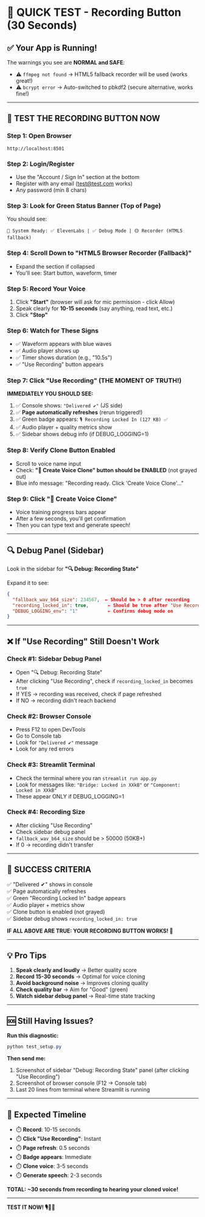 # 🎯 QUICK TEST - Recording Button (30 Seconds)

## ✅ Your App is Running!

The warnings you see are **NORMAL and SAFE**:
- ⚠️ `ffmpeg not found` → HTML5 fallback recorder will be used (works great!)
- ⚠️ `bcrypt error` → Auto-switched to pbkdf2 (secure alternative, works fine!)

---

## 🚀 TEST THE RECORDING BUTTON NOW

### Step 1: Open Browser
```
http://localhost:8501
```

### Step 2: Login/Register
- Use the "Account / Sign In" section at the bottom
- Register with any email (test@test.com works)
- Any password (min 8 chars)

### Step 3: Look for Green Status Banner (Top of Page)
You should see:
```
🚀 System Ready: ✅ ElevenLabs | ✅ Debug Mode | 🟡 Recorder (HTML5 fallback)
```

### Step 4: Scroll Down to "HTML5 Browser Recorder (Fallback)"
- Expand the section if collapsed
- You'll see: Start button, waveform, timer

### Step 5: Record Your Voice
1. Click **"Start"** (browser will ask for mic permission - click Allow)
2. Speak clearly for **10-15 seconds** (say anything, read text, etc.)
3. Click **"Stop"**

### Step 6: Watch for These Signs
- ✅ Waveform appears with blue waves
- ✅ Audio player shows up
- ✅ Timer shows duration (e.g., "10.5s")
- ✅ "Use Recording" button appears

### Step 7: Click "Use Recording" (THE MOMENT OF TRUTH!)
**IMMEDIATELY YOU SHOULD SEE:**
1. ✅ Console shows: `"Delivered ✔"` (JS side)
2. ✅ **Page automatically refreshes** (rerun triggered!)
3. ✅ Green badge appears: `🎙️ Recording Locked In (127 KB) ✅`
4. ✅ Audio player + quality metrics show
5. ✅ Sidebar shows debug info (if DEBUG_LOGGING=1)

### Step 8: Verify Clone Button Enabled
- Scroll to voice name input
- Check: **"🚀 Create Voice Clone" button should be ENABLED** (not grayed out)
- Blue info message: "Recording ready. Click 'Create Voice Clone'..."

### Step 9: Click "🚀 Create Voice Clone"
- Voice training progress bars appear
- After a few seconds, you'll get confirmation
- Then you can type text and generate speech!

---

## 🔍 Debug Panel (Sidebar)

Look in the sidebar for **"🔍 Debug: Recording State"**

Expand it to see:
```json
{
  "fallback_wav_b64_size": 234567,  ← Should be > 0 after recording
  "recording_locked_in": true,       ← Should be true after "Use Recording"
  "DEBUG_LOGGING_env": "1"           ← Confirms debug mode on
}
```

---

## ❌ If "Use Recording" Still Doesn't Work

### Check #1: Sidebar Debug Panel
- Open "🔍 Debug: Recording State"
- After clicking "Use Recording", check if `recording_locked_in` becomes `true`
- If YES → recording was received, check if page refreshed
- If NO → recording didn't reach backend

### Check #2: Browser Console
- Press F12 to open DevTools
- Go to Console tab
- Look for `"Delivered ✔"` message
- Look for any red errors

### Check #3: Streamlit Terminal
- Check the terminal where you ran `streamlit run app.py`
- Look for messages like: `"Bridge: Locked in XXkB"` or `"Component: Locked in XXkB"`
- These appear ONLY if DEBUG_LOGGING=1

### Check #4: Recording Size
- After clicking "Use Recording"
- Check sidebar debug panel
- `fallback_wav_b64_size` should be > 50000 (50KB+)
- If 0 → recording didn't transfer

---

## 🎉 SUCCESS CRITERIA

✅ "Delivered ✔" shows in console  
✅ Page automatically refreshes  
✅ Green "Recording Locked In" badge appears  
✅ Audio player + metrics show  
✅ Clone button is enabled (not grayed)  
✅ Sidebar debug shows `recording_locked_in: true`  

**IF ALL ABOVE ARE TRUE: YOUR RECORDING BUTTON WORKS! 🚀**

---

## 💡 Pro Tips

1. **Speak clearly and loudly** → Better quality score
2. **Record 15-30 seconds** → Optimal for voice cloning
3. **Avoid background noise** → Improves cloning quality
4. **Check quality bar** → Aim for "Good" (green)
5. **Watch sidebar debug panel** → Real-time state tracking

---

## 🆘 Still Having Issues?

**Run this diagnostic:**
```powershell
python test_setup.py
```

**Then send me:**
1. Screenshot of sidebar "Debug: Recording State" panel (after clicking "Use Recording")
2. Screenshot of browser console (F12 → Console tab)
3. Last 20 lines from terminal where Streamlit is running

---

## 🎯 Expected Timeline

- ⏱️ **Record**: 10-15 seconds
- ⏱️ **Click "Use Recording"**: Instant
- ⏱️ **Page refresh**: 0.5 seconds
- ⏱️ **Badge appears**: Immediate
- ⏱️ **Clone voice**: 3-5 seconds
- ⏱️ **Generate speech**: 2-3 seconds

**TOTAL: ~30 seconds from recording to hearing your cloned voice!**

---

**TEST IT NOW! 🎙️🚀✨**
